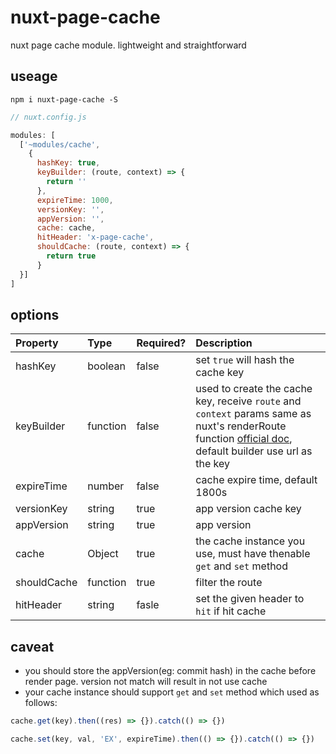 # nuxt-page-cache
nuxt page cache module. lightweight and straightforward

## useage 

```
npm i nuxt-page-cache -S
```

```javascript
// nuxt.config.js

modules: [
  ['~modules/cache', 
    {
      hashKey: true,
      keyBuilder: (route, context) => {
        return ''
      },
      expireTime: 1000,
      versionKey: '',
      appVersion: '',
      cache: cache,
      hitHeader: 'x-page-cache',
      shouldCache: (route, context) => {
        return true
      }
  }]
]

```

## options

| Property | Type | Required? | Description 
|:---|:---|:---|:---|
| hashKey | boolean | false | set `true` will hash the cache key
| keyBuilder | function | false | used to create the cache key, receive `route` and `context` params same as nuxt's renderRoute function [official doc](https://nuxtjs.org/api/nuxt-render-route#nuxt-renderroute-route-context-), default builder use url as the key
| expireTime | number | false | cache expire time, default 1800s
| versionKey | string | true | app version cache key
| appVersion | string | true | app version
| cache | Object | true | the cache instance you use, must have thenable `get` and `set` method
| shouldCache | function | true | filter the route
| hitHeader | string | fasle | set the given header to `hit` if hit cache

## caveat

- you should store the appVersion(eg: commit hash) in the cache before render page. version not match will result in not use cache
- your cache instance should support `get` and `set` method which used as follows:

```javascript
cache.get(key).then((res) => {}).catch(() => {})

cache.set(key, val, 'EX', expireTime).then(() => {}).catch(() => {})
```
